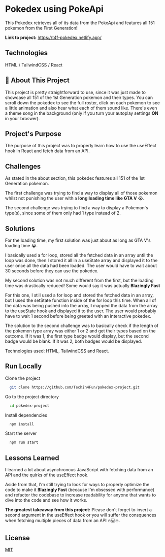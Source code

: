 
# Pokedex using PokeApi

This Pokedex retrieves all of its data from the PokeApi and features all 151 pokemon from the First Generation!

**Link to project:** https://t4f-pokedex.netlify.app/
## Technologies

HTML /
TailwindCSS /
React
## 🚀 About This Project

This project is pretty straightforward to use, since it was just made to showcase all 151 of the 1st Generation pokemon and their types. You can scroll down the pokedex to see the full roster, click on each pokemon to see a little animation and also hear what each of them sound like. There's even a theme song in the background (only if you turn your autoplay settings **ON** in your broswer).
## Project's Purpose

The purpose of this project was to properly learn how to use the useEffect hook in React and fetch data from an API.

## Challenges

As stated in the about section, this pokedex features all 151 of the 1st Generation pokemon. 

The first challenge was trying to find a way to display all of those pokemon whilst not punishing the user with a **long loading time like GTA V** 😭.

The second challenge was trying to find a way to display a Pokemon's type(s), since some of them only had 1 type instead of 2.

## Solutions

For the loading time, my first solution was just about as long as GTA V's loading time 😭.

I basically used a for loop, stored all the fetched data in an array until the loop was done, then I stored it all in a useState array and displayed it to the user once all the data had been loaded. The user would have to wait about 30 seconds before they can use the pokedex.

My second solution was not much different from the first, but the loading time was drastically reduced! Some would say it was actually **Blazingly Fast**

For this one, I still used a for loop and stored the fetched data in an array, but I used the setState function inside of the for loop this time. When all of the data was being pushed into the array, I mapped the data from the array to the useState hook and displayed it to the user. The user would probably have to wait 1 second before being greeted with an interactive pokedex.


The solution to the second challenge was to basically check if the length of the pokemon type array was either 1 or 2 and get their types based on the outcome. If it was 1, the first type badge would display, but the second badge would be blank. If it was 2, both badges would be displayed.




Technologies used: HTML, TailwindCSS and React.
## Run Locally

Clone the project

```bash
  git clone https://github.com/Techin4Fun/pokedex-project.git
```

Go to the project directory

```bash
  cd pokedex-project
```

Install dependencies

```bash
  npm install
```

Start the server

```bash
  npm run start
```


## Lessons Learned

I learned a lot about asynchronous JavaScript with fetching data from an API and the quirks of the useEffect hook.


Aside from that, I'm still trying to look for ways to properly optimize the code to make it **Blazingly Fast** (because I'm obsessed with performance) and refactor the codebase to increase readability for anyone that wants to dive into the code and see how it works.

**The greatest takeaway from this project:** Please don't forget to insert a second argument in the useEffect hook or you will suffer the consquences when fetching multiple pieces of data from an API 🔥💻🔥.


## License

[MIT](https://choosealicense.com/licenses/mit/)


